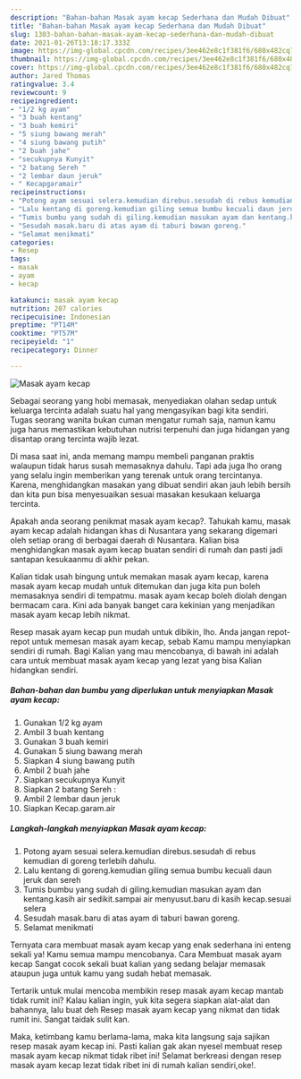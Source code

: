 ```yaml
---
description: "Bahan-bahan Masak ayam kecap Sederhana dan Mudah Dibuat"
title: "Bahan-bahan Masak ayam kecap Sederhana dan Mudah Dibuat"
slug: 1303-bahan-bahan-masak-ayam-kecap-sederhana-dan-mudah-dibuat
date: 2021-01-26T13:18:17.333Z
image: https://img-global.cpcdn.com/recipes/3ee462e8c1f381f6/680x482cq70/masak-ayam-kecap-foto-resep-utama.jpg
thumbnail: https://img-global.cpcdn.com/recipes/3ee462e8c1f381f6/680x482cq70/masak-ayam-kecap-foto-resep-utama.jpg
cover: https://img-global.cpcdn.com/recipes/3ee462e8c1f381f6/680x482cq70/masak-ayam-kecap-foto-resep-utama.jpg
author: Jared Thomas
ratingvalue: 3.4
reviewcount: 9
recipeingredient:
- "1/2 kg ayam"
- "3 buah kentang"
- "3 buah kemiri"
- "5 siung bawang merah"
- "4 siung bawang putih"
- "2 buah jahe"
- "secukupnya Kunyit"
- "2 batang Sereh "
- "2 lembar daun jeruk"
- " Kecapgaramair"
recipeinstructions:
- "Potong ayam sesuai selera.kemudian direbus.sesudah di rebus kemudian di goreng terlebih dahulu."
- "Lalu kentang di goreng.kemudian giling semua bumbu kecuali daun jeruk dan sereh"
- "Tumis bumbu yang sudah di giling.kemudian masukan ayam dan kentang.kasih air sedikit.sampai air menyusut.baru di kasih kecap.sesuai selera"
- "Sesudah masak.baru di atas ayam di taburi bawan goreng."
- "Selamat menikmati"
categories:
- Resep
tags:
- masak
- ayam
- kecap

katakunci: masak ayam kecap 
nutrition: 207 calories
recipecuisine: Indonesian
preptime: "PT14M"
cooktime: "PT57M"
recipeyield: "1"
recipecategory: Dinner

---
```



![Masak ayam kecap](https://img-global.cpcdn.com/recipes/3ee462e8c1f381f6/680x482cq70/masak-ayam-kecap-foto-resep-utama.jpg)

Sebagai seorang yang hobi memasak, menyediakan olahan sedap untuk keluarga tercinta adalah suatu hal yang mengasyikan bagi kita sendiri. Tugas seorang  wanita bukan cuman mengatur rumah saja, namun kamu juga harus memastikan kebutuhan nutrisi terpenuhi dan juga hidangan yang disantap orang tercinta wajib lezat.

Di masa  saat ini, anda memang mampu membeli panganan praktis walaupun tidak harus susah memasaknya dahulu. Tapi ada juga lho orang yang selalu ingin memberikan yang terenak untuk orang tercintanya. Karena, menghidangkan masakan yang dibuat sendiri akan jauh lebih bersih dan kita pun bisa menyesuaikan sesuai masakan kesukaan keluarga tercinta. 



Apakah anda seorang penikmat masak ayam kecap?. Tahukah kamu, masak ayam kecap adalah hidangan khas di Nusantara yang sekarang digemari oleh setiap orang di berbagai daerah di Nusantara. Kalian bisa menghidangkan masak ayam kecap buatan sendiri di rumah dan pasti jadi santapan kesukaanmu di akhir pekan.

Kalian tidak usah bingung untuk memakan masak ayam kecap, karena masak ayam kecap mudah untuk ditemukan dan juga kita pun boleh memasaknya sendiri di tempatmu. masak ayam kecap boleh diolah dengan bermacam cara. Kini ada banyak banget cara kekinian yang menjadikan masak ayam kecap lebih nikmat.

Resep masak ayam kecap pun mudah untuk dibikin, lho. Anda jangan repot-repot untuk memesan masak ayam kecap, sebab Kamu mampu menyiapkan sendiri di rumah. Bagi Kalian yang mau mencobanya, di bawah ini adalah cara untuk membuat masak ayam kecap yang lezat yang bisa Kalian hidangkan sendiri.

<!--inarticleads1-->

##### Bahan-bahan dan bumbu yang diperlukan untuk menyiapkan Masak ayam kecap:

1. Gunakan 1/2 kg ayam
1. Ambil 3 buah kentang
1. Gunakan 3 buah kemiri
1. Gunakan 5 siung bawang merah
1. Siapkan 4 siung bawang putih
1. Ambil 2 buah jahe
1. Siapkan secukupnya Kunyit
1. Siapkan 2 batang Sereh :
1. Ambil 2 lembar daun jeruk
1. Siapkan  Kecap.garam.air




<!--inarticleads2-->

##### Langkah-langkah menyiapkan Masak ayam kecap:

1. Potong ayam sesuai selera.kemudian direbus.sesudah di rebus kemudian di goreng terlebih dahulu.
1. Lalu kentang di goreng.kemudian giling semua bumbu kecuali daun jeruk dan sereh
1. Tumis bumbu yang sudah di giling.kemudian masukan ayam dan kentang.kasih air sedikit.sampai air menyusut.baru di kasih kecap.sesuai selera
1. Sesudah masak.baru di atas ayam di taburi bawan goreng.
1. Selamat menikmati




Ternyata cara membuat masak ayam kecap yang enak sederhana ini enteng sekali ya! Kamu semua mampu mencobanya. Cara Membuat masak ayam kecap Sangat cocok sekali buat kalian yang sedang belajar memasak ataupun juga untuk kamu yang sudah hebat memasak.

Tertarik untuk mulai mencoba membikin resep masak ayam kecap mantab tidak rumit ini? Kalau kalian ingin, yuk kita segera siapkan alat-alat dan bahannya, lalu buat deh Resep masak ayam kecap yang nikmat dan tidak rumit ini. Sangat taidak sulit kan. 

Maka, ketimbang kamu berlama-lama, maka kita langsung saja sajikan resep masak ayam kecap ini. Pasti kalian gak akan nyesel membuat resep masak ayam kecap nikmat tidak ribet ini! Selamat berkreasi dengan resep masak ayam kecap lezat tidak ribet ini di rumah kalian sendiri,oke!.

